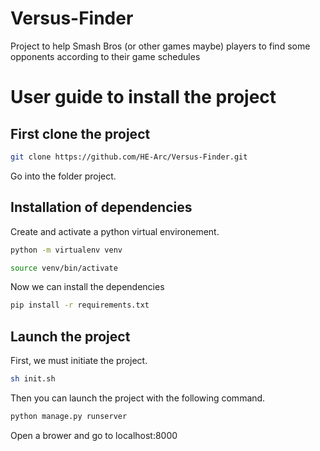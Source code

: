 # Versus-Finder
Project to help Smash Bros (or other games maybe) players to find some opponents according to their game schedules

# User guide to install the project

## First clone the project


```bash
git clone https://github.com/HE-Arc/Versus-Finder.git
```
Go into the folder project.

## Installation of dependencies

Create and activate a python virtual environement. 
```bash
python -m virtualenv venv

source venv/bin/activate
```
Now we can install the dependencies 

```bash
pip install -r requirements.txt
```
## Launch the project

First, we must initiate the project.


```bash
sh init.sh
```

Then you can launch the project with the following command.

```bash
python manage.py runserver
```

Open a brower and go to localhost:8000
